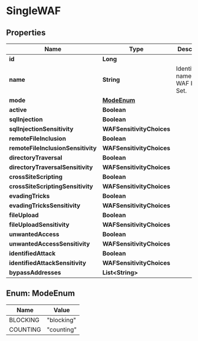 

# SingleWAF


## Properties

| Name | Type | Description | Notes |
|------------ | ------------- | ------------- | -------------|
|**id** | **Long** |  |  [optional] |
|**name** | **String** | Identification name for WAF Rule Set. |  [optional] |
|**mode** | [**ModeEnum**](#ModeEnum) |  |  [optional] |
|**active** | **Boolean** |  |  [optional] |
|**sqlInjection** | **Boolean** |  |  [optional] |
|**sqlInjectionSensitivity** | **WAFSensitivityChoices** |  |  [optional] |
|**remoteFileInclusion** | **Boolean** |  |  [optional] |
|**remoteFileInclusionSensitivity** | **WAFSensitivityChoices** |  |  [optional] |
|**directoryTraversal** | **Boolean** |  |  [optional] |
|**directoryTraversalSensitivity** | **WAFSensitivityChoices** |  |  [optional] |
|**crossSiteScripting** | **Boolean** |  |  [optional] |
|**crossSiteScriptingSensitivity** | **WAFSensitivityChoices** |  |  [optional] |
|**evadingTricks** | **Boolean** |  |  [optional] |
|**evadingTricksSensitivity** | **WAFSensitivityChoices** |  |  [optional] |
|**fileUpload** | **Boolean** |  |  [optional] |
|**fileUploadSensitivity** | **WAFSensitivityChoices** |  |  [optional] |
|**unwantedAccess** | **Boolean** |  |  [optional] |
|**unwantedAccessSensitivity** | **WAFSensitivityChoices** |  |  [optional] |
|**identifiedAttack** | **Boolean** |  |  [optional] |
|**identifiedAttackSensitivity** | **WAFSensitivityChoices** |  |  [optional] |
|**bypassAddresses** | **List&lt;String&gt;** |  |  [optional] |



## Enum: ModeEnum

| Name | Value |
|---- | -----|
| BLOCKING | &quot;blocking&quot; |
| COUNTING | &quot;counting&quot; |



